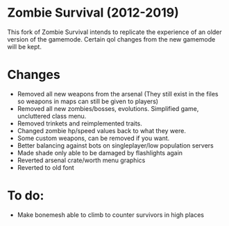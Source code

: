 
# Zombie Survival (2012-2019)

This fork of Zombie Survival intends to replicate the experience of an older version of the gamemode. Certain qol changes from the new gamemode will be kept.

# Changes
- Removed all new weapons from the arsenal (They still exist in the files so weapons in maps can still be given to players)
- Removed all new zombies/bosses, evolutions. Simplified game, uncluttered class menu.
- Removed trinkets and reimplemented traits.
- Changed zombie hp/speed values back to what they were.
- Some custom weapons, can be removed if you want.
- Better balancing against bots on singleplayer/low population servers
- Made shade only able to be damaged by flashlights again
- Reverted arsenal crate/worth menu graphics
- Reverted to old font
# To do:
- Make bonemesh able to climb to counter survivors in high places
